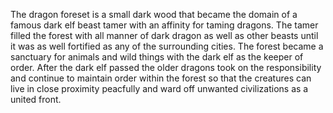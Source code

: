 The dragon foreset is a small dark wood that became the domain of a famous dark elf beast tamer with an affinity for taming dragons. The tamer filled the forest with all manner of dark dragon as well as other beasts until it was as well fortified as any of the surrounding cities. The forest became a sanctuary for animals and wild things with the dark elf as the keeper of order. After the dark elf passed the older dragons took on the responsibility and continue to maintain order within the forest so that the creatures can live in close proximity peacfully and ward off unwanted civilizations as a united front. 